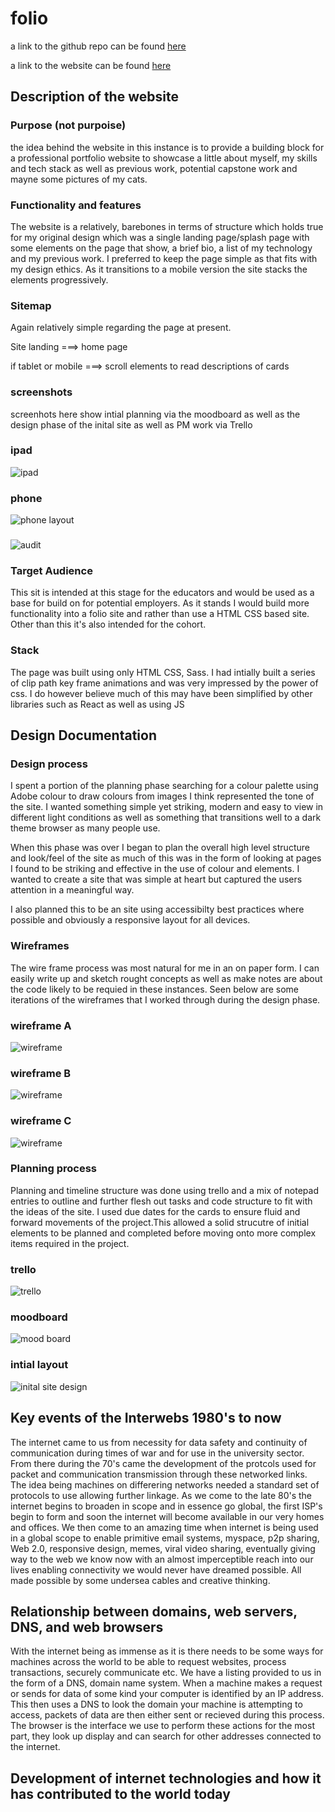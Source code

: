 # folio 

a link to the github repo can be found [here](https://github.com/raphaCA/folio)

a link to the website can be found [here](https://raphaca.github.io/folio/)

## Description of the website

### Purpose (not purpoise)
the idea behind the website in this instance is to provide a building block for a professional portfolio website to showcase a little about myself, my skills and tech stack as well as previous work, potential capstone work and mayne some pictures of my cats.

### Functionality and features
The website is a relatively, barebones in terms of structure which holds true for my original design which was a single landing page/splash page with some elements on the page that show, a brief bio, a list of my technology and my previous work. I preferred to keep the page simple as that fits with my design ethics. As it transitions to a mobile version the site stacks the elements progressively. 

### Sitemap
Again relatively simple regarding the page at present. 

Site landing ===> home page

if tablet or mobile ===> scroll elements to read descriptions of cards

### screenshots
 screenhots here show intial planning via the moodboard as well as the design phase of the inital site as well as PM work via Trello

 ### ipad

![ipad](https://github.com/raphaCA/folio/blob/master/documents/ipad.PNG)

### phone
![phone layout](https://github.com/raphaCA/folio/blob/master/documents/phone.PNG)

### 
![audit](https://github.com/raphaCA/folio/blob/master/documents/audit%20score.PNG)

### Target Audience 
This sit is intended at this stage for the educators and would be used as a base for build on for potential employers. As it stands I would build more functionality into a folio site and rather than use a HTML CSS based site. Other than this it's also intended for the cohort. 

### Stack
The page was built using only HTML CSS, Sass. I had intially built a series of clip path key frame animations and was very impressed by the power of css. I do however believe much of this may have been simplified by other libraries such as React as well as using JS

## Design Documentation

### Design process
I spent a portion of the planning phase searching for a colour palette using Adobe colour to draw colours from images I think represented the tone of the site. I wanted something simple yet striking, modern and easy to view in different light conditions as well as something that transitions well to a dark theme browser as many people use. 

When this phase was over I began to plan the overall high level structure and look/feel of the site as much of this was in the form of looking at pages I found to be striking and effective in the use of colour and elements. I wanted to create a site that was simple at heart but captured the users attention in a meaningful way.

I also planned this to be an site using accessibilty best practices where possible and obviously a responsive layout for all devices. 

### Wireframes
The wire frame process was most natural for me in an on paper form. I can easily write up and sketch rought concepts as well as make notes are about the code likely to be requied in these instances. Seen below are some iterations of the wireframes that I worked through during the design phase. 

### wireframe A
![wireframe](https://github.com/raphaCA/folio/blob/master/documents/wireframe%201.JPG) 

### wireframe B
![wireframe](https://github.com/raphaCA/folio/blob/master/documents/wireframe2.JPG)

### wireframe C
![wireframe](https://github.com/raphaCA/folio/blob/master/documents/wireframe3.JPG)

### Planning process
Planning and timeline structure was done using trello and a mix of notepad entries to outline and further flesh out tasks and code structure to fit with the ideas of the site. I used due dates for the cards to ensure fluid and forward movements of the project.This allowed a solid strucutre of initial elements to be planned and completed before moving onto more complex items required in the project. 

### trello
![trello](https://github.com/raphaCA/folio/blob/master/documents/trello.jpg) 

### moodboard
![mood board](https://github.com/raphaCA/folio/blob/master/documents/moodboard.png)

### intial layout
![inital site design](https://github.com/raphaCA/folio/blob/master/documents/initial%20site%20plan.jpg)


## Key events of the Interwebs 1980's to now 
The internet came to us from necessity for data safety and continuity of communication during times of war and for use in the university sector. From there during the 70's came the development of the protcols used for packet and communication transmission through these networked links. The idea being machines on differering networks needed a standard set of protocols to use allowing further linkage. As we come to the late 80's the internet begins to broaden in scope and in essence go global, the first ISP's begin to form and soon the internet will become available in our very homes and offices. We then come to an amazing time when internet is being used in a global scope to enable primitive email systems, myspace, p2p sharing, Web 2.0, responsive design, memes, viral video sharing, eventually giving way to the web we know now with an almost imperceptible reach into our lives enabling connectivity we would never have dreamed possible. All made possible by some undersea cables and creative thinking. 

## Relationship between domains, web servers, DNS, and web browsers
With the internet being as immense as it is there needs to be some ways for machines across the world to be able to request websites, process transactions, securely communicate etc. We have a listing provided to us in the form of a DNS, domain name system. When a machine makes a request or sends for data of some kind your computer is identified by an IP address. This then uses a DNS to look the domain your machine is attempting to access, packets of data are then either sent or recieved during this process. The browser is the interface we use to perform these actions for the most part, they look up display and can search for other addresses connected to the internet. 

## Development of internet technologies and how it has contributed to the world today






